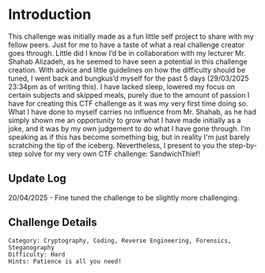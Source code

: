 # Introduction 
This challenge was initially made as a fun little self project to share with my fellow peers. Just for me to have a taste of what a real challenge creator goes through. Little did I know I’d be in collaboration with my lecturer Mr. Shahab Alizadeh, as he seemed to have seen a potential in this challenge creation. With advice and little guidelines on how the difficulty should be tuned, I went back and bungkus’d myself for the past 5 days (29/03/2025 23:34pm as of writing this). I have lacked sleep, lowered my focus on certain subjects and skipped meals, purely due to the amount of passion I have for creating this CTF challenge as it was my very first time doing so. What I have done to myself carries no influence from Mr. Shahab, as he had simply shown me an opportunity to grow what I have made initially as a joke, and it was by my own judgement to do what I have gone through. I’m speaking as if this has become something big, but in reality I'm just barely scratching the tip of the iceberg. Nevertheless, I present to you the step-by-step solve for my very own CTF challenge: SandwichThief! 

## Update Log
20/04/2025 - Fine tuned the challenge to be slightly more challenging. 

## Challenge Details
```
Category: Cryptography, Coding, Reverse Engineering, Forensics, Steganography
Difficulty: Hard
Hints: Patience is all you need!
```
